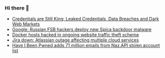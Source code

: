 ### Hi there 👋

<!--START_SECTION:feed-->
* [Credentials are Still King: Leaked Credentials, Data Breaches and Dark Web Markets](https://www.bleepingcomputer.com/news/security/credentials-are-still-king-leaked-credentials-data-breaches-and-dark-web-markets/)
* [Google: Russian FSB hackers deploy new Spica backdoor malware](https://www.bleepingcomputer.com/news/security/google-russian-fsb-hackers-deploy-new-spica-backdoor-malware/)
* [Docker hosts hacked in ongoing website traffic theft scheme](https://www.bleepingcomputer.com/news/security/docker-hosts-hacked-in-ongoing-website-traffic-theft-scheme/)
* [Jira down: Atlassian outage affecting multiple cloud services](https://www.bleepingcomputer.com/news/technology/jira-down-atlassian-outage-affecting-multiple-cloud-services/)
* [Have I Been Pwned adds 71 million emails from Naz.API stolen account list](https://www.bleepingcomputer.com/news/security/have-i-been-pwned-adds-71-million-emails-from-nazapi-stolen-account-list/)
<!--END_SECTION:feed-->

<!--
**frankenk/frankenk** is a ✨ _special_ ✨ repository because its `README.md` (this file) appears on your GitHub profile.

Here are some ideas to get you started:

- 🔭 I’m currently working on ...
- 🌱 I’m currently learning ...
- 👯 I’m looking to collaborate on ...
- 🤔 I’m looking for help with ...
- 💬 Ask me about ...
- 📫 How to reach me: ...
- 😄 Pronouns: ...
- ⚡ Fun fact: ...
-->



